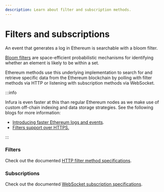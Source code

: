 ```yaml
---
description: Learn about filter and subscription methods.
---
```


# Filters and subscriptions

An event that generates a log in Ethereum is searchable with a bloom filter.

[Bloom filters](https://en.wikipedia.org/wiki/Bloom_filter) are space-efficient probabilistic mechanisms for identifying whether an element is likely to be within a set.

Ethereum methods use this underlying implementation to search for and retrieve specific data from the Ethereum blockchain by polling with filter methods via HTTP or listening with subscription methods via WebSocket.

:::info

Infura is even faster at this than regular Ethereum nodes as we make use of custom off-chain indexing and data storage strategies. See the following blogs for more information:

- [Introducing faster Ethereum logs and events](https://blog.infura.io/post/faster-logs-and-events-e43e2fa13773).
- [Filters support over HTTPS.](https://blog.infura.io/post/filters-support-over-https)

:::

### Filters

Check out the documented [HTTP filter method specifications](../json-rpc-methods/filter-methods/).

### Subscriptions

Check out the documented [WebSocket subscription specifications](../json-rpc-methods/subscription-methods/).
